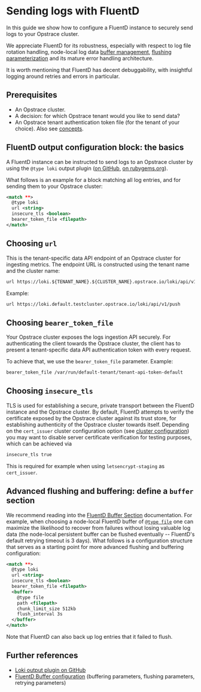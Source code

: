 # Sending logs with FluentD

In this guide we show how to configure a FluentD instance to securely send logs to your Opstrace cluster.

We appreciate FluentD for its robustness, especially with respect to log file rotation handling, node-local log data [buffer management](https://docs.fluentd.org/buffer), [flushing parameterization](https://docs.fluentd.org/configuration/buffer-section#flushing-parameters) and its mature error handling architecture.

It is worth mentioning that FluentD has decent debuggability, with insightful logging around retries and errors in particular.

## Prerequisites

* An Opstrace cluster.
* A decision: for which Opstrace tenant would you like to send data?
* An Opstrace tenant authentication token file (for the tenant of your choice). Also see [concepts](/docs/references/concepts).

## FluentD output configuration block: the basics

A FluentD instance can be instructed to send logs to an Opstrace cluster by using the `@type loki` output plugin ([on GitHub](https://github.com/grafana/loki/tree/master/cmd/fluentd), [on rubygems.org](https://rubygems.org/gems/fluent-plugin-grafana-loki)).

What follows is an example for a block matching all log entries, and for sending them to your Opstrace cluster:


```xml
<match **>
  @type loki
  url <string>
  insecure_tls <boolean>
  bearer_token_file <filepath>
</match>
```

## Choosing `url`

This is the tenant-specific data API endpoint of an Opstrace cluster for ingesting metrics.
The endpoint URL is constructed using the tenant name and the cluster name:

```xml
url https://loki.${TENANT_NAME}.${CLUSTER_NAME}.opstrace.io/loki/api/v1/push
```

Example:

```xml
url https://loki.default.testcluster.opstrace.io/loki/api/v1/push
```

## Choosing `bearer_token_file`

Your Opstrace cluster exposes the logs ingestion API securely.
For authenticating the client towards the Opstrace cluster, the client has to present a tenant-specific data API authentication token with every request.

To achieve that, we use the `bearer_token_file` parameter. Example:

```xml
bearer_token_file /var/run/default-tenant/tenant-api-token-default
```

## Choosing `insecure_tls`

TLS is used for establishing a secure, private transport between the FluentD instance and the Opstrace cluster.
By default, FluentD attempts to verify the certificate exposed by the Opstrace cluster against its trust store, for establishing authenticity of the Opstrace cluster towards itself.
Depending on the `cert_issuer` cluster configuration option (see [cluster configuration](/docs/references/cluster-configuration)) you may want to disable server certificate verification for testing purposes, which can be achieved via

```xml
insecure_tls true
```

This is required for example when using `letsencrypt-staging` as `cert_issuer`.

## Advanced flushing and buffering: define a `buffer` section

We recommend reading into the [FluentD Buffer Section](https://docs.fluentd.org/configuration/buffer-section) documentation.
For example, when choosing a node-local FluentD buffer of [`@type file`](https://docs.fluentd.org/buffer/file) one can maximize the likelihood to recover from failures without losing valuable log data (the node-local persistent buffer can  be flushed eventually -- FluentD's default retrying timeout is 3 days). What follows is a configuration structure that serves as a starting point for more advanced flushing and buffering configuration:

```xml
<match **>
  @type loki
  url <string>
  insecure_tls <boolean>
  bearer_token_file <filepath>
  <buffer>
    @type file
    path <filepath>
    chunk_limit_size 512kb
    flush_interval 3s
  </buffer>
</match>
```

Note that FluentD can also back up log entries that it failed to flush.

## Further references

* [Loki output plugin on GitHub](https://github.com/grafana/loki/tree/master/cmd/fluentd)
* [FluentD Buffer configuration](https://docs.fluentd.org/configuration/buffer-section) (buffering parameters, flushing parameters, retrying parameters)

